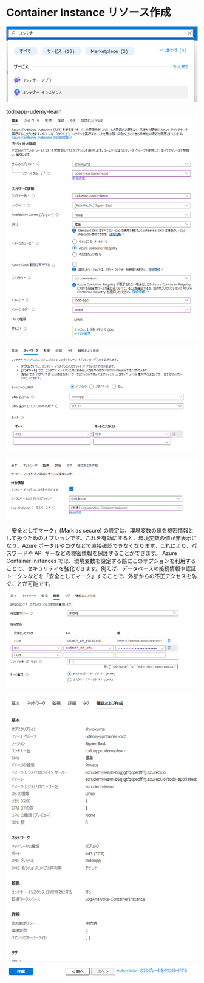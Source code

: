 # Container Instance リソース作成
![alt text](image.png)

todoapp-udemy-learn
![alt text](image-1.png)

![alt text](image-2.png)

![alt text](image-3.png)

「安全としてマーク」(Mark as secure) の設定は、環境変数の値を機密情報として扱うためのオプションです。これを有効にすると、環境変数の値が非表示になり、Azure ポータルやログなどで直接確認できなくなります。これにより、パスワードや API キーなどの機密情報を保護することができます。
Azure Container Instances では、環境変数を設定する際にこのオプションを利用することで、セキュリティを強化できます。例えば、データベースの接続情報や認証トークンなどを「安全としてマーク」することで、外部からの不正アクセスを防ぐことが可能です。
![alt text](image-4.png)

![alt text](image-5.png)
